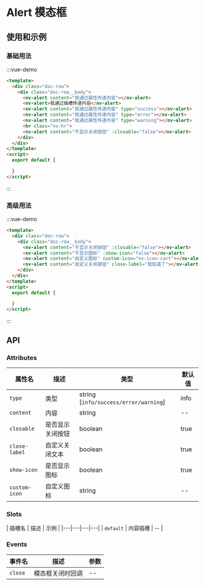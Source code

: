 # Alert 模态框

## 使用和示例

### 基础用法
:::vue-demo
```html
<template>
  <div class="doc-row">
    <div class="doc-row__body">
      <nv-alert content="我通过属性传递内容"></nv-alert>
      <nv-alert>我通过插槽传递内容</nv-alert>
      <nv-alert content="我通过属性传递内容" type="success"></nv-alert>
      <nv-alert content="我通过属性传递内容" type="error"></nv-alert>
      <nv-alert content="我通过属性传递内容" type="warning"></nv-alert>
      <hr class="nv-hr">
      <nv-alert content="不显示关闭按钮" :closable="false"></nv-alert>
    </div>  
  </div>
</template>
<script>
  export default {

  }
</script> 
```
:::

### 高级用法
:::vue-demo
```html
<template>
  <div class="doc-row">
    <div class="doc-row__body">
      <nv-alert content="不显示关闭按钮" :closable="false"></nv-alert>
      <nv-alert content="不显示图标" :show-icon="false"></nv-alert>
      <nv-alert content="自定义图标" custom-icon="nv-icon-cart"></nv-alert>
      <nv-alert content="自定义关闭按钮" close-label="我知道了"></nv-alert>
    </div>  
  </div>
</template>
<script>
  export default {

  }
</script> 
```
:::

## API

### Attributes

| 属性名  |  描述  | 类型 | 默认值 |
|---|---|---|---|
| `type` | 类型 | string [`info/success/error/warning`] |  info |
| `content` | 内容 | string | -- |
| `closable`|  是否显示关闭按钮 | boolean | true |
| `close-label`| 自定义关闭文本 | boolean | true |
| `show-icon`|  是否显示图标 | boolean | true |
| `custom-icon`|  自定义图标 | string | -- |


### Slots

| 插槽名  |  描述  | 示例 |
|---|---|---|---|
| `default` | 内容插槽 | -- |


### Events

| 事件名  |  描述  | 参数 |
|---|---|---|
| `close` | 模态框关闭时回调 | -- |